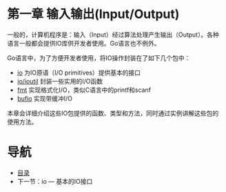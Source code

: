 # 第一章 输入输出(Input/Output) #

一般的，计算机程序是：输入（Input）经过算法处理产生输出（Output）。各种语言一般都会提供IO库供开发者使用。Go语言也不例外。

Go语言中，为了方便开发者使用，将IO操作封装在了如下几个包中：

- [io](http://golang.org/pkg/io/) 为IO原语（I/O primitives）提供基本的接口
- [io/ioutil](http://golang.org/pkg/io/ioutil/) 封装一些实用的I/O函数
- [fmt](http://golang.org/pkg/fmt/) 实现格式化I/O，类似C语言中的printf和scanf
- [bufio](http://golang.org/pkg/bufio/) 实现带缓冲I/O

本章会详细介绍这些IO包提供的函数、类型和方法，同时通过实例讲解这些包的使用方法。

# 导航 #

- [目录](preface.md)
- 下一节：io — 基本的IO接口
